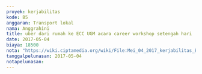 ```yaml
---
proyek: kerjabilitas
kode: B5
anggaran: Transport lokal
nama: Anggrahini
title: uber dari rumah ke ECC UGM acara career workshop setengah hari
date: 2017-05-04
biaya: 18500
nota: "https://wiki.ciptamedia.org/wiki/File:Mei_04_2017_kerjabilitas_B5_gocar_kos_ke_eccUGM_inok.jpg"
tanggalpelunasan: 2017-05-04
notapelunasan:
---
```

